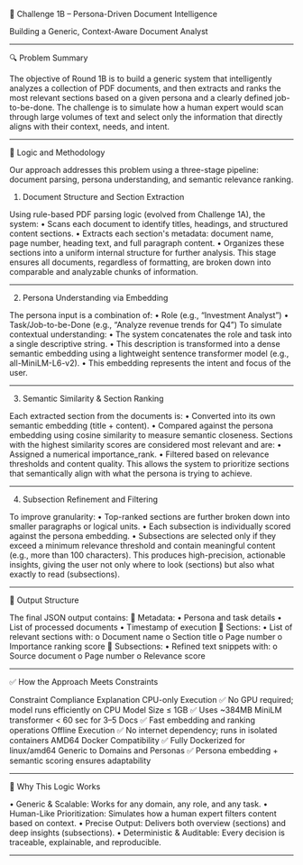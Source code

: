 
🧠 Challenge 1B – Persona-Driven Document Intelligence

Building a Generic, Context-Aware Document Analyst
________________________________________
🔍 Problem Summary

The objective of Round 1B is to build a generic system that intelligently analyzes a collection of PDF documents, and then extracts and ranks the most relevant sections based on a given persona and a clearly defined job-to-be-done.
The challenge is to simulate how a human expert would scan through large volumes of text and select only the information that directly aligns with their context, needs, and intent.
________________________________________
🧠 Logic and Methodology

Our approach addresses this problem using a three-stage pipeline: document parsing, persona understanding, and semantic relevance ranking.
1. Document Structure and Section Extraction
   
Using rule-based PDF parsing logic (evolved from Challenge 1A), the system:
•	Scans each document to identify titles, headings, and structured content sections.
•	Extracts each section's metadata: document name, page number, heading text, and full paragraph content.
•	Organizes these sections into a uniform internal structure for further analysis.
This stage ensures all documents, regardless of formatting, are broken down into comparable and analyzable chunks of information.
________________________________________
2. Persona Understanding via Embedding
   
The persona input is a combination of:
•	Role (e.g., “Investment Analyst”)
•	Task/Job-to-be-Done (e.g., “Analyze revenue trends for Q4”)
To simulate contextual understanding:
•	The system concatenates the role and task into a single descriptive string.
•	This description is transformed into a dense semantic embedding using a lightweight sentence transformer model (e.g., all-MiniLM-L6-v2).
•	This embedding represents the intent and focus of the user.
________________________________________
3. Semantic Similarity & Section Ranking
   
Each extracted section from the documents is:
•	Converted into its own semantic embedding (title + content).
•	Compared against the persona embedding using cosine similarity to measure semantic closeness.
Sections with the highest similarity scores are considered most relevant and are:
•	Assigned a numerical importance_rank.
•	Filtered based on relevance thresholds and content quality.
This allows the system to prioritize sections that semantically align with what the persona is trying to achieve.
________________________________________
4. Subsection Refinement and Filtering

To improve granularity:
•	Top-ranked sections are further broken down into smaller paragraphs or logical units.
•	Each subsection is individually scored against the persona embedding.
•	Subsections are selected only if they exceed a minimum relevance threshold and contain meaningful content (e.g., more than 100 characters).
This produces high-precision, actionable insights, giving the user not only where to look (sections) but also what exactly to read (subsections).
________________________________________
🎯 Output Structure

The final JSON output contains:
🔹 Metadata:
•	Persona and task details
•	List of processed documents
•	Timestamp of execution
🔹 Sections:
•	List of relevant sections with:
o	Document name
o	Section title
o	Page number
o	Importance ranking score
🔹 Subsections:
•	Refined text snippets with:
o	Source document
o	Page number
o	Relevance score
________________________________________
✅ How the Approach Meets Constraints

Constraint	Compliance	Explanation
CPU-only Execution	✅	No GPU required; model runs efficiently on CPU
Model Size ≤ 1GB	✅	Uses ~384MB MiniLM transformer
< 60 sec for 3–5 Docs	✅	Fast embedding and ranking operations
Offline Execution	✅	No internet dependency; runs in isolated containers
AMD64 Docker Compatibility	✅	Fully Dockerized for linux/amd64
Generic to Domains and Personas	✅	Persona embedding + semantic scoring ensures adaptability
________________________________________
🔁 Why This Logic Works

•	Generic & Scalable: Works for any domain, any role, and any task.
•	Human-Like Prioritization: Simulates how a human expert filters content based on context.
•	Precise Output: Delivers both overview (sections) and deep insights (subsections).
•	Deterministic & Auditable: Every decision is traceable, explainable, and reproducible.
________________________________________

